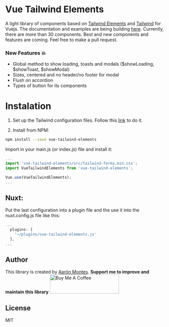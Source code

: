 # Vue Tailwind Elements
A light library of components based on [Tailwind Elements](https://tailwind-elements.com/) and [Tailwind](https://tailwindcss.com/) for Vuejs.
The documentation and examples are being building [here](https://vue-tailwind-elements.netlify.app/). Currently, there are more than 30 components. Best and new components and features are coming. Feel free to make a pull request.

### New Features 💥
* Global method to show loading, toasts and modals ($showLoading, $showToast, $showModal)
* Sizes, centered and no header/no footer for modal
* Flush on accordion
* Types of button for its components

# Instalation

1. Set up the Tailwind configuration files. Follow this [link](https://tailwindcss.com/docs/installation/using-postcss) to do it.

2. Install from NPM:  
```bash
npm install --save vue-tailwind-elements
```
Import in your main.js (or index.js) file and install it:

```javascript
...
import 'vue-tailwind-elements/src/tailwind-forms.min.css';
import VueTailwindElements from 'vue-tailwind-elements';

Vue.use(VueTailwindElements);
...
```

## Nuxt:
Put the last configuration into a plugin file and the use it into the nuxt.config.js file like this:

```javascript
...
  plugins: [
    '~/plugins/vue-tailwind-elements.js'
  ],
...

```

## Author

This library is created by [Aarón Montes](https://ajomuch92.site/ "Aarón Montes"). 
**Support me to improve and maintain this library**
<a href="https://www.buymeacoffee.com/ajomuch92" target="_blank"><img src="https://cdn.buymeacoffee.com/buttons/v2/default-blue.png" alt="Buy Me A Coffee" style="height: 60px !important;width: 217px !important;" ></a>

## License
MIT
